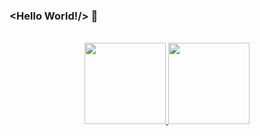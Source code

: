 ### <Hello World!/> 👋



<br />  
    
    
   <div align="center">
  <a href="https://github.com/theJoseNeto">
  
  <img height="130em" src="https://github-readme-stats.vercel.app/api?username=theJoseNeto&amp;show_icons=true&amp;theme=dark&amp;include_all_commits=true&amp;count_private=true">
  
  <img height="130em" src="https://github-readme-stats.vercel.app/api/top-langs/?username=theJoseNeto&amp;layout=compact&amp;langs_count=7&amp;theme=dark">
  
</a>    
  </div>  
    

  <br>
</div>
  
 
<div> 
 

 </div>
